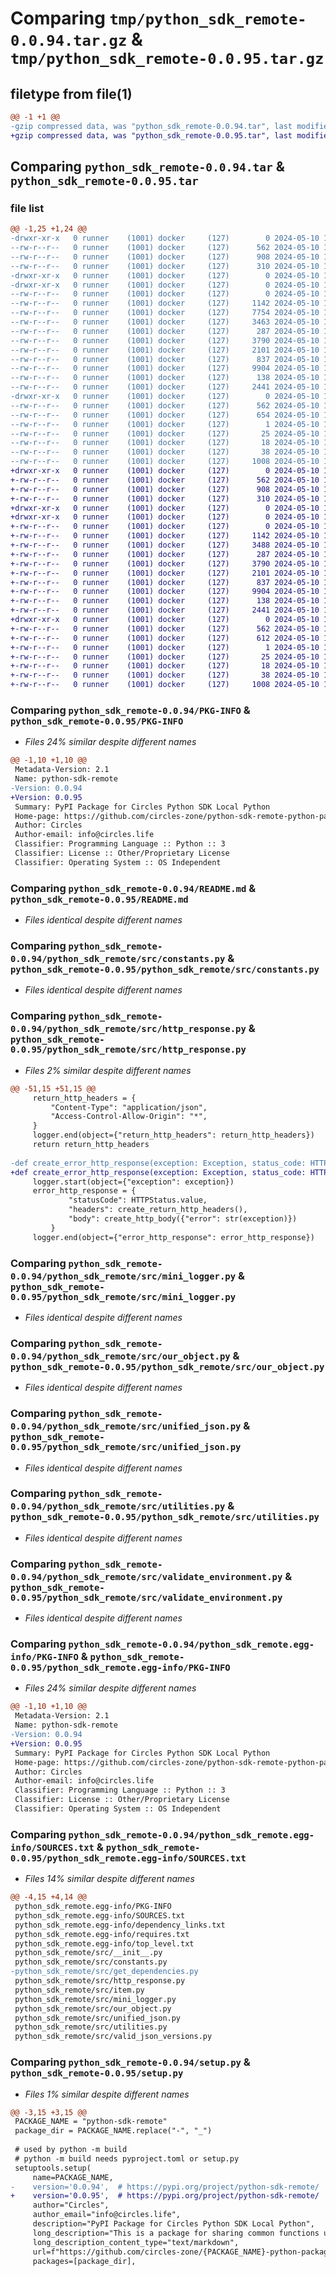 # Comparing `tmp/python_sdk_remote-0.0.94.tar.gz` & `tmp/python_sdk_remote-0.0.95.tar.gz`

## filetype from file(1)

```diff
@@ -1 +1 @@
-gzip compressed data, was "python_sdk_remote-0.0.94.tar", last modified: Fri May 10 15:20:13 2024, max compression
+gzip compressed data, was "python_sdk_remote-0.0.95.tar", last modified: Fri May 10 15:29:19 2024, max compression
```

## Comparing `python_sdk_remote-0.0.94.tar` & `python_sdk_remote-0.0.95.tar`

### file list

```diff
@@ -1,25 +1,24 @@
-drwxr-xr-x   0 runner    (1001) docker     (127)        0 2024-05-10 15:20:13.675476 python_sdk_remote-0.0.94/
--rw-r--r--   0 runner    (1001) docker     (127)      562 2024-05-10 15:20:13.675476 python_sdk_remote-0.0.94/PKG-INFO
--rw-r--r--   0 runner    (1001) docker     (127)      908 2024-05-10 15:19:59.000000 python_sdk_remote-0.0.94/README.md
--rw-r--r--   0 runner    (1001) docker     (127)      310 2024-05-10 15:19:59.000000 python_sdk_remote-0.0.94/pyproject.toml
-drwxr-xr-x   0 runner    (1001) docker     (127)        0 2024-05-10 15:20:13.671476 python_sdk_remote-0.0.94/python_sdk_remote/
-drwxr-xr-x   0 runner    (1001) docker     (127)        0 2024-05-10 15:20:13.675476 python_sdk_remote-0.0.94/python_sdk_remote/src/
--rw-r--r--   0 runner    (1001) docker     (127)        0 2024-05-10 15:19:59.000000 python_sdk_remote-0.0.94/python_sdk_remote/src/__init__.py
--rw-r--r--   0 runner    (1001) docker     (127)     1142 2024-05-10 15:19:59.000000 python_sdk_remote-0.0.94/python_sdk_remote/src/constants.py
--rw-r--r--   0 runner    (1001) docker     (127)     7754 2024-05-10 15:19:59.000000 python_sdk_remote-0.0.94/python_sdk_remote/src/get_dependencies.py
--rw-r--r--   0 runner    (1001) docker     (127)     3463 2024-05-10 15:19:59.000000 python_sdk_remote-0.0.94/python_sdk_remote/src/http_response.py
--rw-r--r--   0 runner    (1001) docker     (127)      287 2024-05-10 15:19:59.000000 python_sdk_remote-0.0.94/python_sdk_remote/src/item.py
--rw-r--r--   0 runner    (1001) docker     (127)     3790 2024-05-10 15:19:59.000000 python_sdk_remote-0.0.94/python_sdk_remote/src/mini_logger.py
--rw-r--r--   0 runner    (1001) docker     (127)     2101 2024-05-10 15:19:59.000000 python_sdk_remote-0.0.94/python_sdk_remote/src/our_object.py
--rw-r--r--   0 runner    (1001) docker     (127)      837 2024-05-10 15:19:59.000000 python_sdk_remote-0.0.94/python_sdk_remote/src/unified_json.py
--rw-r--r--   0 runner    (1001) docker     (127)     9904 2024-05-10 15:19:59.000000 python_sdk_remote-0.0.94/python_sdk_remote/src/utilities.py
--rw-r--r--   0 runner    (1001) docker     (127)      138 2024-05-10 15:19:59.000000 python_sdk_remote-0.0.94/python_sdk_remote/src/valid_json_versions.py
--rw-r--r--   0 runner    (1001) docker     (127)     2441 2024-05-10 15:19:59.000000 python_sdk_remote-0.0.94/python_sdk_remote/src/validate_environment.py
-drwxr-xr-x   0 runner    (1001) docker     (127)        0 2024-05-10 15:20:13.675476 python_sdk_remote-0.0.94/python_sdk_remote.egg-info/
--rw-r--r--   0 runner    (1001) docker     (127)      562 2024-05-10 15:20:13.000000 python_sdk_remote-0.0.94/python_sdk_remote.egg-info/PKG-INFO
--rw-r--r--   0 runner    (1001) docker     (127)      654 2024-05-10 15:20:13.000000 python_sdk_remote-0.0.94/python_sdk_remote.egg-info/SOURCES.txt
--rw-r--r--   0 runner    (1001) docker     (127)        1 2024-05-10 15:20:13.000000 python_sdk_remote-0.0.94/python_sdk_remote.egg-info/dependency_links.txt
--rw-r--r--   0 runner    (1001) docker     (127)       25 2024-05-10 15:20:13.000000 python_sdk_remote-0.0.94/python_sdk_remote.egg-info/requires.txt
--rw-r--r--   0 runner    (1001) docker     (127)       18 2024-05-10 15:20:13.000000 python_sdk_remote-0.0.94/python_sdk_remote.egg-info/top_level.txt
--rw-r--r--   0 runner    (1001) docker     (127)       38 2024-05-10 15:20:13.675476 python_sdk_remote-0.0.94/setup.cfg
--rw-r--r--   0 runner    (1001) docker     (127)     1008 2024-05-10 15:19:59.000000 python_sdk_remote-0.0.94/setup.py
+drwxr-xr-x   0 runner    (1001) docker     (127)        0 2024-05-10 15:29:18.999007 python_sdk_remote-0.0.95/
+-rw-r--r--   0 runner    (1001) docker     (127)      562 2024-05-10 15:29:18.999007 python_sdk_remote-0.0.95/PKG-INFO
+-rw-r--r--   0 runner    (1001) docker     (127)      908 2024-05-10 15:29:10.000000 python_sdk_remote-0.0.95/README.md
+-rw-r--r--   0 runner    (1001) docker     (127)      310 2024-05-10 15:29:10.000000 python_sdk_remote-0.0.95/pyproject.toml
+drwxr-xr-x   0 runner    (1001) docker     (127)        0 2024-05-10 15:29:18.995007 python_sdk_remote-0.0.95/python_sdk_remote/
+drwxr-xr-x   0 runner    (1001) docker     (127)        0 2024-05-10 15:29:18.999007 python_sdk_remote-0.0.95/python_sdk_remote/src/
+-rw-r--r--   0 runner    (1001) docker     (127)        0 2024-05-10 15:29:10.000000 python_sdk_remote-0.0.95/python_sdk_remote/src/__init__.py
+-rw-r--r--   0 runner    (1001) docker     (127)     1142 2024-05-10 15:29:10.000000 python_sdk_remote-0.0.95/python_sdk_remote/src/constants.py
+-rw-r--r--   0 runner    (1001) docker     (127)     3488 2024-05-10 15:29:10.000000 python_sdk_remote-0.0.95/python_sdk_remote/src/http_response.py
+-rw-r--r--   0 runner    (1001) docker     (127)      287 2024-05-10 15:29:10.000000 python_sdk_remote-0.0.95/python_sdk_remote/src/item.py
+-rw-r--r--   0 runner    (1001) docker     (127)     3790 2024-05-10 15:29:10.000000 python_sdk_remote-0.0.95/python_sdk_remote/src/mini_logger.py
+-rw-r--r--   0 runner    (1001) docker     (127)     2101 2024-05-10 15:29:10.000000 python_sdk_remote-0.0.95/python_sdk_remote/src/our_object.py
+-rw-r--r--   0 runner    (1001) docker     (127)      837 2024-05-10 15:29:10.000000 python_sdk_remote-0.0.95/python_sdk_remote/src/unified_json.py
+-rw-r--r--   0 runner    (1001) docker     (127)     9904 2024-05-10 15:29:10.000000 python_sdk_remote-0.0.95/python_sdk_remote/src/utilities.py
+-rw-r--r--   0 runner    (1001) docker     (127)      138 2024-05-10 15:29:10.000000 python_sdk_remote-0.0.95/python_sdk_remote/src/valid_json_versions.py
+-rw-r--r--   0 runner    (1001) docker     (127)     2441 2024-05-10 15:29:10.000000 python_sdk_remote-0.0.95/python_sdk_remote/src/validate_environment.py
+drwxr-xr-x   0 runner    (1001) docker     (127)        0 2024-05-10 15:29:18.999007 python_sdk_remote-0.0.95/python_sdk_remote.egg-info/
+-rw-r--r--   0 runner    (1001) docker     (127)      562 2024-05-10 15:29:18.000000 python_sdk_remote-0.0.95/python_sdk_remote.egg-info/PKG-INFO
+-rw-r--r--   0 runner    (1001) docker     (127)      612 2024-05-10 15:29:18.000000 python_sdk_remote-0.0.95/python_sdk_remote.egg-info/SOURCES.txt
+-rw-r--r--   0 runner    (1001) docker     (127)        1 2024-05-10 15:29:18.000000 python_sdk_remote-0.0.95/python_sdk_remote.egg-info/dependency_links.txt
+-rw-r--r--   0 runner    (1001) docker     (127)       25 2024-05-10 15:29:18.000000 python_sdk_remote-0.0.95/python_sdk_remote.egg-info/requires.txt
+-rw-r--r--   0 runner    (1001) docker     (127)       18 2024-05-10 15:29:18.000000 python_sdk_remote-0.0.95/python_sdk_remote.egg-info/top_level.txt
+-rw-r--r--   0 runner    (1001) docker     (127)       38 2024-05-10 15:29:18.999007 python_sdk_remote-0.0.95/setup.cfg
+-rw-r--r--   0 runner    (1001) docker     (127)     1008 2024-05-10 15:29:10.000000 python_sdk_remote-0.0.95/setup.py
```

### Comparing `python_sdk_remote-0.0.94/PKG-INFO` & `python_sdk_remote-0.0.95/PKG-INFO`

 * *Files 24% similar despite different names*

```diff
@@ -1,10 +1,10 @@
 Metadata-Version: 2.1
 Name: python-sdk-remote
-Version: 0.0.94
+Version: 0.0.95
 Summary: PyPI Package for Circles Python SDK Local Python
 Home-page: https://github.com/circles-zone/python-sdk-remote-python-package
 Author: Circles
 Author-email: info@circles.life
 Classifier: Programming Language :: Python :: 3
 Classifier: License :: Other/Proprietary License
 Classifier: Operating System :: OS Independent
```

### Comparing `python_sdk_remote-0.0.94/README.md` & `python_sdk_remote-0.0.95/README.md`

 * *Files identical despite different names*

### Comparing `python_sdk_remote-0.0.94/python_sdk_remote/src/constants.py` & `python_sdk_remote-0.0.95/python_sdk_remote/src/constants.py`

 * *Files identical despite different names*

### Comparing `python_sdk_remote-0.0.94/python_sdk_remote/src/http_response.py` & `python_sdk_remote-0.0.95/python_sdk_remote/src/http_response.py`

 * *Files 2% similar despite different names*

```diff
@@ -51,15 +51,15 @@
     return_http_headers = {
         "Content-Type": "application/json",
         "Access-Control-Allow-Origin": "*",
     }
     logger.end(object={"return_http_headers": return_http_headers})
     return return_http_headers
 
-def create_error_http_response(exception: Exception, status_code: HTTPStatus) -> dict:
+def create_error_http_response(exception: Exception, status_code: HTTPStatus = HTTPStatus.BAD_REQUEST) -> dict:
     logger.start(object={"exception": exception})
     error_http_response = {
             "statusCode": HTTPStatus.value,
             "headers": create_return_http_headers(),
             "body": create_http_body({"error": str(exception)})
         }
     logger.end(object={"error_http_response": error_http_response})
```

### Comparing `python_sdk_remote-0.0.94/python_sdk_remote/src/mini_logger.py` & `python_sdk_remote-0.0.95/python_sdk_remote/src/mini_logger.py`

 * *Files identical despite different names*

### Comparing `python_sdk_remote-0.0.94/python_sdk_remote/src/our_object.py` & `python_sdk_remote-0.0.95/python_sdk_remote/src/our_object.py`

 * *Files identical despite different names*

### Comparing `python_sdk_remote-0.0.94/python_sdk_remote/src/unified_json.py` & `python_sdk_remote-0.0.95/python_sdk_remote/src/unified_json.py`

 * *Files identical despite different names*

### Comparing `python_sdk_remote-0.0.94/python_sdk_remote/src/utilities.py` & `python_sdk_remote-0.0.95/python_sdk_remote/src/utilities.py`

 * *Files identical despite different names*

### Comparing `python_sdk_remote-0.0.94/python_sdk_remote/src/validate_environment.py` & `python_sdk_remote-0.0.95/python_sdk_remote/src/validate_environment.py`

 * *Files identical despite different names*

### Comparing `python_sdk_remote-0.0.94/python_sdk_remote.egg-info/PKG-INFO` & `python_sdk_remote-0.0.95/python_sdk_remote.egg-info/PKG-INFO`

 * *Files 24% similar despite different names*

```diff
@@ -1,10 +1,10 @@
 Metadata-Version: 2.1
 Name: python-sdk-remote
-Version: 0.0.94
+Version: 0.0.95
 Summary: PyPI Package for Circles Python SDK Local Python
 Home-page: https://github.com/circles-zone/python-sdk-remote-python-package
 Author: Circles
 Author-email: info@circles.life
 Classifier: Programming Language :: Python :: 3
 Classifier: License :: Other/Proprietary License
 Classifier: Operating System :: OS Independent
```

### Comparing `python_sdk_remote-0.0.94/python_sdk_remote.egg-info/SOURCES.txt` & `python_sdk_remote-0.0.95/python_sdk_remote.egg-info/SOURCES.txt`

 * *Files 14% similar despite different names*

```diff
@@ -4,15 +4,14 @@
 python_sdk_remote.egg-info/PKG-INFO
 python_sdk_remote.egg-info/SOURCES.txt
 python_sdk_remote.egg-info/dependency_links.txt
 python_sdk_remote.egg-info/requires.txt
 python_sdk_remote.egg-info/top_level.txt
 python_sdk_remote/src/__init__.py
 python_sdk_remote/src/constants.py
-python_sdk_remote/src/get_dependencies.py
 python_sdk_remote/src/http_response.py
 python_sdk_remote/src/item.py
 python_sdk_remote/src/mini_logger.py
 python_sdk_remote/src/our_object.py
 python_sdk_remote/src/unified_json.py
 python_sdk_remote/src/utilities.py
 python_sdk_remote/src/valid_json_versions.py
```

### Comparing `python_sdk_remote-0.0.94/setup.py` & `python_sdk_remote-0.0.95/setup.py`

 * *Files 1% similar despite different names*

```diff
@@ -3,15 +3,15 @@
 PACKAGE_NAME = "python-sdk-remote"
 package_dir = PACKAGE_NAME.replace("-", "_")
 
 # used by python -m build
 # python -m build needs pyproject.toml or setup.py
 setuptools.setup(
     name=PACKAGE_NAME,
-    version='0.0.94',  # https://pypi.org/project/python-sdk-remote/
+    version='0.0.95',  # https://pypi.org/project/python-sdk-remote/
     author="Circles",
     author_email="info@circles.life",
     description="PyPI Package for Circles Python SDK Local Python",
     long_description="This is a package for sharing common functions used in different repositories",
     long_description_content_type="text/markdown",
     url=f"https://github.com/circles-zone/{PACKAGE_NAME}-python-package",
     packages=[package_dir],
```


